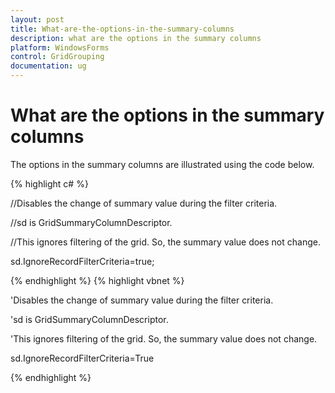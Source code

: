 ```yaml
---
layout: post
title: What-are-the-options-in-the-summary-columns
description: what are the options in the summary columns
platform: WindowsForms
control: GridGrouping
documentation: ug
---
```


# What are the options in the summary columns

The options in the summary columns are illustrated using the code below.

{% highlight c# %}



//Disables the change of summary value during the filter criteria.

//sd is GridSummaryColumnDescriptor. 

//This ignores filtering of the grid. So, the summary value does not change.

sd.IgnoreRecordFilterCriteria=true;


{% endhighlight  %}
{% highlight vbnet %}



'Disables the change of summary value during the filter criteria.

'sd is GridSummaryColumnDescriptor. 

'This ignores filtering of the grid. So, the summary value does not change.

sd.IgnoreRecordFilterCriteria=True

{% endhighlight  %}

